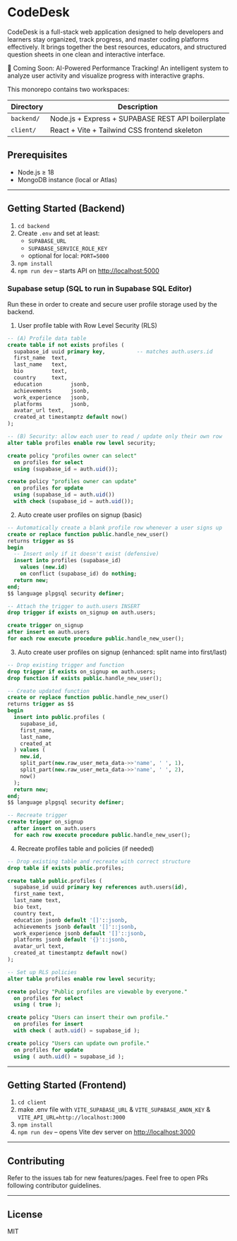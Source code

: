 # CodeDesk

CodeDesk is a full-stack web application designed to help developers and learners stay organized, track progress, and master coding platforms effectively. It brings together the best resources, educators, and structured question sheets in one clean and interactive interface.

🔮 Coming Soon: AI-Powered Performance Tracking!
An intelligent system to analyze user activity and visualize progress with interactive graphs.

This monorepo contains two workspaces:

| Directory | Description |
|-----------|-------------|
| `backend/` | Node.js + Express + SUPABASE REST API boilerplate |
| `client/`  | React + Vite + Tailwind CSS frontend skeleton |

## Prerequisites

- Node.js ≥ 18
- MongoDB instance (local or Atlas)

---
## Getting Started (Backend)

1. `cd backend`
2. Create `.env` and set at least:
   - `SUPABASE_URL`
   - `SUPABASE_SERVICE_ROLE_KEY`
   - optional for local: `PORT=5000`
3. `npm install`
4. `npm run dev` – starts API on <http://localhost:5000>

### Supabase setup (SQL to run in Supabase SQL Editor)

Run these in order to create and secure user profile storage used by the backend.

1) User profile table with Row Level Security (RLS)

```sql
-- (A) Profile data table
create table if not exists profiles (
  supabase_id uuid primary key,          -- matches auth.users.id
  first_name  text,
  last_name   text,
  bio         text,
  country     text,
  education         jsonb,
  achievements      jsonb,
  work_experience   jsonb,
  platforms         jsonb,
  avatar_url text,
  created_at timestamptz default now()
);

-- (B) Security: allow each user to read / update only their own row
alter table profiles enable row level security;

create policy "profiles owner can select"
  on profiles for select
  using (supabase_id = auth.uid());

create policy "profiles owner can update"
  on profiles for update
  using (supabase_id = auth.uid())
  with check (supabase_id = auth.uid());
```

2) Auto create user profiles on signup (basic)

```sql
-- Automatically create a blank profile row whenever a user signs up
create or replace function public.handle_new_user()
returns trigger as $$
begin
  -- Insert only if it doesn't exist (defensive)
  insert into profiles (supabase_id)
    values (new.id)
    on conflict (supabase_id) do nothing;
  return new;
end;
$$ language plpgsql security definer;

-- Attach the trigger to auth.users INSERT
drop trigger if exists on_signup on auth.users;

create trigger on_signup
after insert on auth.users
for each row execute procedure public.handle_new_user();
```

3) Auto create user profiles on signup (enhanced: split name into first/last)

```sql
-- Drop existing trigger and function
drop trigger if exists on_signup on auth.users;
drop function if exists public.handle_new_user();

-- Create updated function
create or replace function public.handle_new_user()
returns trigger as $$
begin
  insert into public.profiles (
    supabase_id,
    first_name,
    last_name,
    created_at
  ) values (
    new.id,
    split_part(new.raw_user_meta_data->>'name', ' ', 1),
    split_part(new.raw_user_meta_data->>'name', ' ', 2),
    now()
  );
  return new;
end;
$$ language plpgsql security definer;

-- Recreate trigger
create trigger on_signup
  after insert on auth.users
  for each row execute procedure public.handle_new_user();
```

4) Recreate profiles table and policies (if needed)

```sql
-- Drop existing table and recreate with correct structure
drop table if exists public.profiles;

create table public.profiles (
  supabase_id uuid primary key references auth.users(id),
  first_name text,
  last_name text,
  bio text,
  country text,
  education jsonb default '[]'::jsonb,
  achievements jsonb default '[]'::jsonb,
  work_experience jsonb default '[]'::jsonb,
  platforms jsonb default '{}'::jsonb,
  avatar_url text,
  created_at timestamptz default now()
);

-- Set up RLS policies
alter table profiles enable row level security;

create policy "Public profiles are viewable by everyone."
  on profiles for select
  using ( true );

create policy "Users can insert their own profile."
  on profiles for insert
  with check ( auth.uid() = supabase_id );

create policy "Users can update own profile."
  on profiles for update
  using ( auth.uid() = supabase_id );
```

---
## Getting Started (Frontend)

1. `cd client`
2. make .env file with `VITE_SUPABASE_URL` & `VITE_SUPABASE_ANON_KEY` & `VITE_API_URL=http://localhost:3000`
3. `npm install`
4. `npm run dev` – opens Vite dev server on <http://localhost:3000>

---
## Contributing

Refer to the issues tab for new features/pages. Feel free to open PRs following contributor guidelines.

---
## License

MIT 
